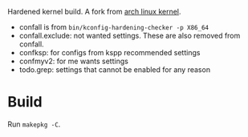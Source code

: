 Hardened kernel build. A fork from [arch linux
kernel](https://gitlab.archlinux.org/archlinux/packaging/packages/linux.git).

* confall is from `bin/kconfig-hardening-checker -p X86_64`
* confall.exclude: not wanted settings. These are also removed from confall.
* confksp: for configs from kspp recommended settings
* confmyv2: for me wants settings
* todo.grep: settings that cannot be enabled for any reason

# Build
Run `makepkg -C`.
